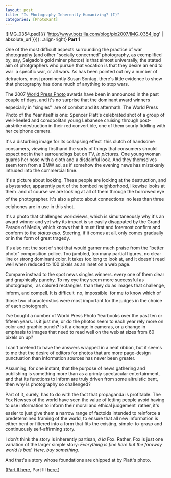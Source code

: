 ```yaml
---
layout: post
title: "Is Photography Inherently Humanizing? (I)"
categories: [PhotoRant]
---
```



![IMG_0354.psd]({{ 'http://www.botzilla.com/blog/pix2007/IMG_0354.jpg' | absolute_url }}){: .align-right}
<b>Part 1</b>

One of the most difficult aspects surrounding the practice of war photography (and other "socially concerned" photography, as exemplified by, say, Salgado's gold miner photos) is that almost universally, the stated aim of photgraphers who pursue that vocation is that they desire an end to war &#151; a specific war, or all wars. As has been pointed out my a number of detractors, most prominently Susan Sontag, there's little evidence to show that photography has done much of anything to stop wars.

The 2007 <a href="http://www.worldpressphoto.com/">World Press Photo</a> awards have been in announced in the past couple of days, and it's no surprise that the dominant award winners &#151; especially in "singles" &#151; are of combat and its aftermath. The World Press Photo of the Year itself is one: Spencer Platt's celebrated shot of a group of well-heeled and comopolitan young Lebanese cruising through post-airstrike destruction in their red convertible, one of them sourly fiddling with her celphone camera.


<!--more-->
It's a disturbing image for its collapsing effect &#151; this clutch of handsome consumers, viewing firsthand the sorts of things that consumers should expect not in their surroundings but on TV, <i>in pictures.</i> One young woman guards her nose with a cloth and a disdainful look. And they themselves seem torn from a BMW ad, as if somehow the evening news has mistakenly intruded into the commercial time.

It's a picture about looking. These people are looking at the destruction, and a bystander, apparently part of the bombed neighborhood, likewise looks at them &#151; and of course <i>we</i> are looking at all of them through the borrowed eye of the photographer. It's also a photo about connections &#151; no less than three celphones are in use in this shot.

It's a photo that challenges worldviews, which is simultaneously why it's an award winner and yet why its impact is so easily disappated by the Grand Parade of Media, which knows that it must first and foremost confirm and conform to the <i>status quo.</i> Steering, if it comes at all, only comes gradually or in the form of great tragedy.

It's also not the sort of shot that would garner much praise from the "better photo" composition police. Too jumbled, too many partial figures, no clear line or strong dominant color. It takes too long to look at, and it doesn't read well when reduced to 100 pixels as an inset on a web page.

Compare instead to the spot news singles winners. every one of them clear and graphically punchy. To my eye they seem more successful as photographs, &#151; as colored rectangles &#151; than they do as images that challenge, inform, and compell. It is difficult &#151; no, impossible &#151; for me to know which of those two characteristics were most important for the judges in the choice of each photograph.

I've bought a number of World Press Photo Yearbooks over the past ten or fifteen years. Is it just me, or do the photos seem to each year rely more on color and graphic punch? Is it a change in cameras, or a change in emphasis to images that need to read well on the web at sizes from 60 pixels on up?

I can't pretend to have the answers wrapped in a neat ribbon, but it seems to me that the desire of editors for photos that are more page-design punctuation than information sources has never been greater.

Assuming, for one instant, that the purpose of news gathering and publishing is something more than as a grimly spectacular entertainment, and that its functions to inform are truly driven from some altruistic bent, then why is photography so challenged?

Part of it, surely, has to do with the fact that propaganda is profitable. The Fox Newses of the world have seen the value of letting people avoid having to use information to inform their moral and ethical judgement &#151; rather, it's easier to just give them a narrow range of factoids intended to reinforce a predetermined framing of the world, to ensure that all new information is either bent or filtered into a form that fits the existing, simple-to-grasp and continuously self-affirming story.

I don't think the story is inherently partisan, <i>&aacute; la</i> Fox. Rather, Fox is just one variation of the larger simple story: <i>Everything is fine here but the faraway world is bad. Here, buy something.</i>

And that's a story whose foundations are chipped at by Platt's photo. 

(<a href="http://www.botzilla.com/blog/archives/000570.html">Part II here,</a> Part III <a href="http://www.botzilla.com/blog/archives/000599.html">here.</a>)

